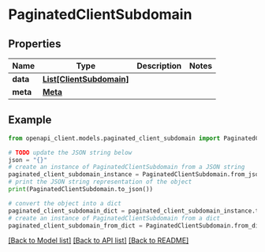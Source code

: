 # PaginatedClientSubdomain


## Properties

Name | Type | Description | Notes
------------ | ------------- | ------------- | -------------
**data** | [**List[ClientSubdomain]**](ClientSubdomain.md) |  | 
**meta** | [**Meta**](Meta.md) |  | 

## Example

```python
from openapi_client.models.paginated_client_subdomain import PaginatedClientSubdomain

# TODO update the JSON string below
json = "{}"
# create an instance of PaginatedClientSubdomain from a JSON string
paginated_client_subdomain_instance = PaginatedClientSubdomain.from_json(json)
# print the JSON string representation of the object
print(PaginatedClientSubdomain.to_json())

# convert the object into a dict
paginated_client_subdomain_dict = paginated_client_subdomain_instance.to_dict()
# create an instance of PaginatedClientSubdomain from a dict
paginated_client_subdomain_from_dict = PaginatedClientSubdomain.from_dict(paginated_client_subdomain_dict)
```
[[Back to Model list]](../README.md#documentation-for-models) [[Back to API list]](../README.md#documentation-for-api-endpoints) [[Back to README]](../README.md)


